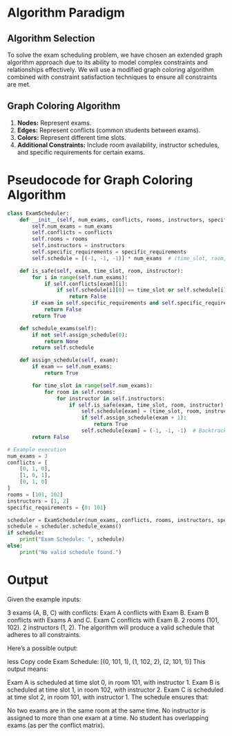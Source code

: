 # Algorithm Paradigm

## Algorithm Selection
To solve the exam scheduling problem, we have chosen an extended graph algorithm approach due to its ability to model complex constraints and relationships effectively. We will use a modified graph coloring algorithm combined with constraint satisfaction techniques to ensure all constraints are met.

## Graph Coloring Algorithm
1. **Nodes:** Represent exams.
2. **Edges:** Represent conflicts (common students between exams).
3. **Colors:** Represent different time slots.
4. **Additional Constraints:** Include room availability, instructor schedules, and specific requirements for certain exams.



# Pseudocode for Graph Coloring Algorithm

```python
class ExamScheduler:
    def __init__(self, num_exams, conflicts, rooms, instructors, specific_requirements):
        self.num_exams = num_exams
        self.conflicts = conflicts
        self.rooms = rooms
        self.instructors = instructors
        self.specific_requirements = specific_requirements
        self.schedule = [(-1, -1, -1)] * num_exams  # (time_slot, room, instructor)

    def is_safe(self, exam, time_slot, room, instructor):
        for i in range(self.num_exams):
            if self.conflicts[exam][i]:
                if self.schedule[i][0] == time_slot or self.schedule[i][1] == room or self.schedule[i][2] == instructor:
                    return False
        if exam in self.specific_requirements and self.specific_requirements[exam] != room:
            return False
        return True

    def schedule_exams(self):
        if not self.assign_schedule(0):
            return None
        return self.schedule

    def assign_schedule(self, exam):
        if exam == self.num_exams:
            return True

        for time_slot in range(self.num_exams):
            for room in self.rooms:
                for instructor in self.instructors:
                    if self.is_safe(exam, time_slot, room, instructor):
                        self.schedule[exam] = (time_slot, room, instructor)
                        if self.assign_schedule(exam + 1):
                            return True
                        self.schedule[exam] = (-1, -1, -1)  # Backtrack
        return False

# Example execution
num_exams = 3
conflicts = [
    [0, 1, 0],
    [1, 0, 1],
    [0, 1, 0]
]
rooms = [101, 102]
instructors = [1, 2]
specific_requirements = {0: 101}

scheduler = ExamScheduler(num_exams, conflicts, rooms, instructors, specific_requirements)
schedule = scheduler.schedule_exams()
if schedule:
    print("Exam Schedule: ", schedule)
else:
    print("No valid schedule found.")
```

# Output
Given the example inputs:

3 exams (A, B, C) with conflicts:
Exam A conflicts with Exam B.
Exam B conflicts with Exams A and C.
Exam C conflicts with Exam B.
2 rooms (101, 102).
2 instructors (1, 2).
The algorithm will produce a valid schedule that adheres to all constraints.

Here’s a possible output:

less
Copy code
Exam Schedule:  [(0, 101, 1), (1, 102, 2), (2, 101, 1)]
This output means:

Exam A is scheduled at time slot 0, in room 101, with instructor 1.
Exam B is scheduled at time slot 1, in room 102, with instructor 2.
Exam C is scheduled at time slot 2, in room 101, with instructor 1.
The schedule ensures that:

No two exams are in the same room at the same time.
No instructor is assigned to more than one exam at a time.
No student has overlapping exams (as per the conflict matrix).
